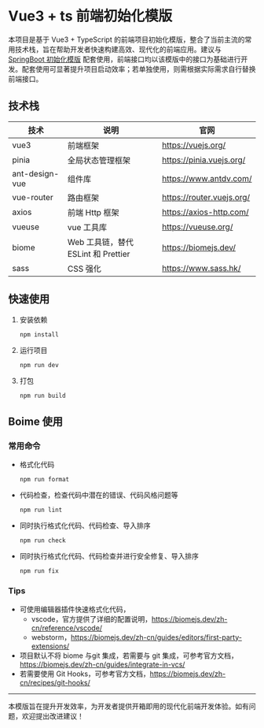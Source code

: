 # Vue3 + ts 前端初始化模版

本项目是基于 Vue3 + TypeScript 的前端项目初始化模版，整合了当前主流的常用技术栈，旨在帮助开发者快速构建高效、现代化的前端应用。建议与 [SpringBoot 初始化模版](https://github.com/shuaigef/springboot-init) 配套使用，前端接口均以该模版中的接口为基础进行开发。配套使用可显著提升项目启动效率；若单独使用，则需根据实际需求自行替换前端接口。



## 技术栈

| 技术 | 说明 | 官网 |
| --- | --- | --- |
| vue3 | 前端框架 | https://vuejs.org/ | 
| pinia | 全局状态管理框架 | https://pinia.vuejs.org/ |
| ant-design-vue | 组件库 | https://www.antdv.com/ |
| vue-router | 路由框架 | https://router.vuejs.org/ |
| axios | 前端 Http 框架 | https://axios-http.com/ |
| vueuse | vue 工具库 | https://vueuse.org/ |
| biome | Web 工具链，替代 ESLint 和 Prettier | https://biomejs.dev/ |
| sass | CSS 强化 | https://www.sass.hk/ |



## 快速使用

1. 安装依赖

   ```node
   npm install
   ```

2. 运行项目

   ```node
   npm run dev
   ```

3. 打包

   ```node
   npm run build
   ```



## Boime 使用

### 常用命令

- 格式化代码

  ```node
  npm run format
  ```

- 代码检查，检查代码中潜在的错误、代码风格问题等

  ```node
  npm run lint
  ```

- 同时执行格式化代码、代码检查、导入排序

  ```node
  npm run check
  ```

- 同时执行格式化代码、代码检查并进行安全修复、导入排序

  ```node 
  npm run fix
  ```



### Tips

- 可使用编辑器插件快速格式化代码，
  - vscode，官方提供了详细的配置说明，https://biomejs.dev/zh-cn/reference/vscode/
  - webstorm，https://biomejs.dev/zh-cn/guides/editors/first-party-extensions/
- 项目默认不将 biome 与git 集成，若需要与 git 集成，可参考官方文档，https://biomejs.dev/zh-cn/guides/integrate-in-vcs/
- 若需要使用 Git Hooks，可参考官方文档，https://biomejs.dev/zh-cn/recipes/git-hooks/



---

本模版旨在提升开发效率，为开发者提供开箱即用的现代化前端开发体验。如有问题，欢迎提出改进建议！
